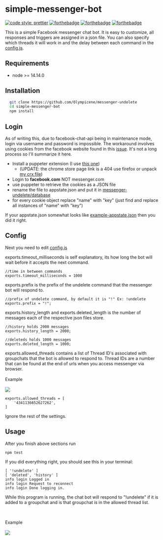 
# simple-messenger-bot
[![code style: prettier](https://img.shields.io/badge/code_style-prettier-ff69b4.svg?style=flat-square)](https://github.com/prettier/prettier)
[![forthebadge](https://forthebadge.com/images/badges/made-with-javascript.svg)](https://forthebadge.com)
[![forthebadge](https://forthebadge.com/images/badges/it-works-why.svg)](https://forthebadge.com)
[![forthebadge](https://forthebadge.com/images/badges/built-with-resentment.svg)](https://forthebadge.com)

This is a simple Facebook messenger chat bot. 
It is easy to customize, all responses and triggers are assigned in a json file.
You can also specify which threads it will work in and the delay between each command in the [config.js](database/config.js).


## Requirements

- node >= 14.14.0

## Installation 

```bash 
  git clone https://github.com/Olympicene/messenger-undelete
  cd simple-messenger-bot
  npm install
```
    
## Login

As of writing this, due to facebook-chat-api being in maintenance mode, 
login via username and password is impossible. The workaround involves using cookies from the facebook website found
in this [issue](https://github.com/Schmavery/facebook-chat-api/issues/870#issuecomment-820762472).
It's not a long process so I'll summarize it here.

- Install a puppeter extension (I use [this one](https://github.com/ktty1220/export-cookie-for-puppeteer)) 
  -  (UPDATE: the chrome store page link is a 404 use firefox or unpack [my crx file](https://www.mediafire.com/file/hguaj9npk9ymyul/0.2.0_0.crx/file))
- Login to __facebook.com__ NOT messenger.com
- use puppeter to retrieve the cookies as a JSON file
- rename the file to appstate.json and put it in [messenger-undelete/database](database)
- for every cookie object replace "name" with "key" (just find and replace all instances of "name" with "key")

If your appstate.json somewhat looks like [example-appstate.json](database/example-appstate.json) then you did it right.

## Config
Next you need to edit [config.js](database/config.js)

exports.timeout_milliseconds is self explanatory, its  how long the bot will wait before it accepts the next command.

```
//time in between commands
exports.timeout_milliseconds = 1000
```

exports.prefix is the prefix of the undelete command that the messenger bot will respond to.
```
//prefix of undelete command, by default it is "!" Ex: !undelete
exports.prefix = "!";
```

exports.history_length and exports.deleted_length is the number of messages each of the respective json files store.
```
//history holds 2000 messages
exports.history_length = 2000;

//deleteds holds 1000 messages
exports.deleted_length = 1000;
```

exports.allowed_threads contains a list of Thread ID's associated with groupchats that the bot is allowed to respond to.
Thread IDs are a number that can be found at the end of urls when you access messenger via browser. 
<br>
<br>
Example
<br>
<br>
<img src="https://i.imgur.com/wSBxeCD.png">

```
exports.allowed_threads = [
    '4341136652627262', 
]
```
Ignore the rest of the settings.

## Usage

After you finish above sections run
```
npm test
```

If you did everything right, you should see this in your terminal:
```
[ '!undelete' ]
[ 'deleted', 'history' ]
info login Logged in
info login Request to reconnect
info login Done logging in.
```
While this program is running, the chat bot will respond to "!undelete" if it is added to a groupchat and is that groupchat is in the allowed thread list.

<br>
<br>
Example
<br>
<br>
<img src=https://i.imgur.com/ifZ5lzD.png">
